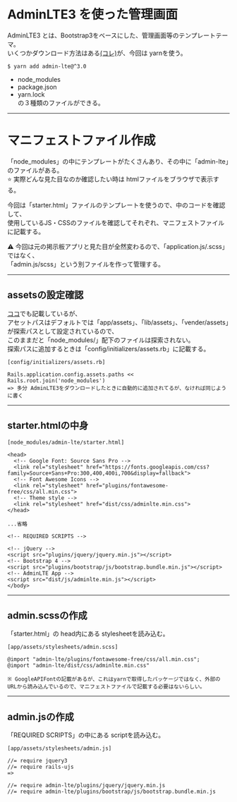 # AdminLTE3 を使った管理画面
AdminLTE3 とは、Bootstrap3をベースにした、管理画面等のテンプレートテーマ。    
いくつかダウンロード方法はある[(コレ)](https://adminlte.io/docs/3.0/index.html)が、今回は yarnを使う。
~~~
$ yarn add admin-lte@^3.0
~~~
- node_modules    
- package.json    
- yarn.lock    
の３種類のファイルができる。
***

# マニフェストファイル作成
「node_modules」の中にテンプレートがたくさんあり、その中に「admin-lte」のファイルがある。    
⭐️ 実際どんな見た目なのか確認したい時は htmlファイルをブラウザで表示する。    

今回は「starter.html」ファイルのテンプレートを使うので、中のコードを確認して、    
使用しているJS・CSSのファイルを確認してそれぞれ、マニフェストファイルに記載する。     
    
⚠️ 今回は元の掲示板アプリと見た目が全然変わるので、「application.js/.scss」ではなく、    
「admin.js/scss」という別ファイルを作って管理する。
***

## assetsの設定確認
[ココ](https://github.com/Tarara33/TIL/blob/main/Rails/%E3%82%A2%E3%82%BB%E3%83%83%E3%83%88.md)でも記載しているが、        
アセットパスはデフォルトでは「app/assets」、「lib/assets」、「vender/assets」が探索パスとして設定されているので、     
このままだと「node_modules/」配下のファイルは探索されない。        
探索パスに追加するときは「config/initializers/assets.rb」に記載する。        
~~~
[config/initializers/assets.rb]

Rails.application.config.assets.paths << Rails.root.join('node_modules')
=> 多分 AdminLTE3をダウンロードしたときに自動的に追加されてるが、なければ同じように書く
~~~
***

## starter.htmlの中身
~~~
[node_modules/admin-lte/starter.html]

<head>
  <!-- Google Font: Source Sans Pro -->
  <link rel="stylesheet" href="https://fonts.googleapis.com/css?family=Source+Sans+Pro:300,400,400i,700&display=fallback">
  <!-- Font Awesome Icons -->
  <link rel="stylesheet" href="plugins/fontawesome-free/css/all.min.css">
  <!-- Theme style -->
  <link rel="stylesheet" href="dist/css/adminlte.min.css">
</head>

...省略

<!-- REQUIRED SCRIPTS -->

<!-- jQuery -->
<script src="plugins/jquery/jquery.min.js"></script>
<!-- Bootstrap 4 -->
<script src="plugins/bootstrap/js/bootstrap.bundle.min.js"></script>
<!-- AdminLTE App -->
<script src="dist/js/adminlte.min.js"></script>
</body>
~~~
***

## admin.scssの作成
「starter.html」の head内にある stylesheetを読み込む。
~~~
[app/assets/stylesheets/admin.scss]

@import "admin-lte/plugins/fontawesome-free/css/all.min.css";
@import "admin-lte/dist/css/adminlte.min.css"

※ GoogleAPIFontの記載があるが、これはyarnで取得したパッケージではなく、外部のURLから読み込んでいるので、マニフェストファイルで記載する必要はないらしい。
~~~
***

## admin.jsの作成
「REQUIRED SCRIPTS」の中にある scriptを読み込む。
~~~
[app/assets/stylesheets/admin.js]

//= require jquery3
//= require rails-ujs
=> 

//= require admin-lte/plugins/jquery/jquery.min.js
//= require admin-lte/plugins/bootstrap/js/bootstrap.bundle.min.js

